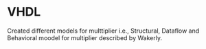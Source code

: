 # VHDL
Created different models for multtiplier i.e., Structural, Dataflow and Behavioral moodel for multiplier described by Wakerly.


